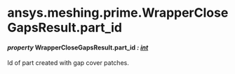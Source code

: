 # ansys.meshing.prime.WrapperCloseGapsResult.part_id

#### *property* WrapperCloseGapsResult.part_id *: [int](https://docs.python.org/3.11/library/functions.html#int)*

Id of part created with gap cover patches.

<!-- !! processed by numpydoc !! -->
